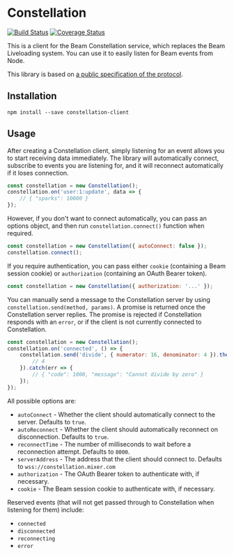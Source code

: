 # Constellation

[![Build Status](https://travis-ci.org/StreamJar/Constellation.svg?branch=master)](https://travis-ci.org/StreamJar/Constellation) [![Coverage Status](https://coveralls.io/repos/github/StreamJar/Constellation/badge.svg?branch=master)](https://coveralls.io/github/StreamJar/Constellation?branch=master)

This is a client for the Beam Constellation service, which replaces the Beam Liveloading system. You can use it to easily listen for Beam events from Node.

This library is based on [a public specification of the protocol](https://dev.beam.pro/reference/liveloading/constellation.pdf).

## Installation

```
npm install --save constellation-client
```

## Usage

After creating a Constellation client, simply listening for an event allows you to start receiving data immediately. The library will automatically connect, subscribe to events you are listening for, and it will reconnect automatically if it loses connection.

```js
const constellation = new Constellation();
constellation.on('user:1:update', data => {
	// { "sparks": 10000 }
});
```

However, if you don't want to connect automatically, you can pass an options object, and then run `constellation.connect()` function when required.

```js
const constellation = new Constellation({ autoConnect: false });
constellation.connect();
```

If you require authentication, you can pass either `cookie` (containing a Beam session cookie) or `authorization` (containing an OAuth Bearer token).

```js
const constellation = new Constellation({ authorization: '...' });
```

You can manually send a message to the Constellation server by using `constellation.send(method, params)`. A promise is returned once the Constellation server replies. The promise is rejected if Constellation responds with an `error`, or if the client is not currently connected to Constellation.

```js
const constellation = new Constellation();
constellation.on('connected', () => {
	constellation.send('divide', { numerator: 16, denominator: 4 }).then(res => {
		// 4
	}).catch(err => {
		// { "code": 1000, "message": "Cannot divide by zero" }
	});
});
```

All possible options are:

- `autoConnect` - Whether the client should automatically connect to the server. Defaults to `true`.
- `autoReconnect` - Whether the client should automatically reconnect on disconnection. Defaults to `true`.
- `reconnectTime` - The number of milliseconds to wait before a reconnection attempt. Defaults to `8000`.
- `serverAddress` - The address that the client should connect to. Defaults to `wss://constellation.mixer.com`
- `authorization` - The OAuth Bearer token to authenticate with, if necessary.
- `cookie` - The Beam session cookie to authenticate with, if necessary.

Reserved events (that will not get passed through to Constellation when listening for them) include:

- `connected`
- `disconnected`
- `reconnecting`
- `error`